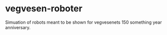 vegvesen-roboter
================

Simuation of robots meant to be shown for vegvesenets 150 something year anniversary.
